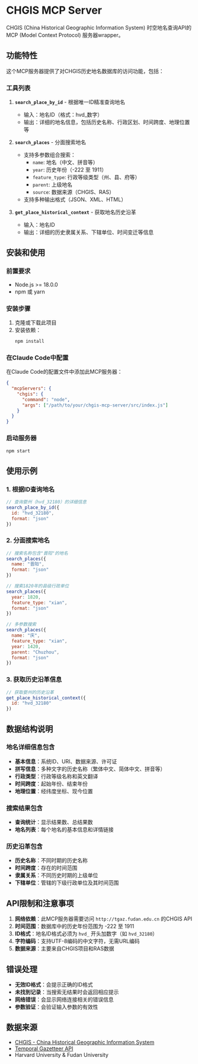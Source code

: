 # CHGIS MCP Server

CHGIS (China Historical Geographic Information System) 时空地名查询API的MCP (Model Context Protocol) 服务器wrapper。

## 功能特性

这个MCP服务器提供了对CHGIS历史地名数据库的访问功能，包括：

### 工具列表

1. **`search_place_by_id`** - 根据唯一ID精准查询地名
   - 输入：地名ID（格式：hvd_数字）
   - 输出：详细的地名信息，包括历史名称、行政区划、时间跨度、地理位置等

2. **`search_places`** - 分面搜索地名
   - 支持多参数组合搜索：
     - `name`: 地名（中文、拼音等）
     - `year`: 历史年份（-222 至 1911）
     - `feature_type`: 行政等级类型（州、县、府等）
     - `parent`: 上级地名
     - `source`: 数据来源（CHGIS、RAS）
   - 支持多种输出格式（JSON、XML、HTML）

3. **`get_place_historical_context`** - 获取地名历史沿革
   - 输入：地名ID
   - 输出：详细的历史隶属关系、下辖单位、时间变迁等信息

## 安装和使用

### 前置要求

- Node.js >= 18.0.0
- npm 或 yarn

### 安装步骤

1. 克隆或下载此项目
2. 安装依赖：
   ```bash
   npm install
   ```

### 在Claude Code中配置

在Claude Code的配置文件中添加此MCP服务器：

```json
{
  "mcpServers": {
    "chgis": {
      "command": "node",
      "args": ["/path/to/your/chgis-mcp-server/src/index.js"]
    }
  }
}
```

### 启动服务器

```bash
npm start
```

## 使用示例

### 1. 根据ID查询地名

```javascript
// 查询婺州（hvd_32180）的详细信息
search_place_by_id({
  id: "hvd_32180",
  format: "json"
})
```

### 2. 分面搜索地名

```javascript
// 搜索名称包含"晋阳"的地名
search_places({
  name: "晋阳",
  format: "json"
})

// 搜索1820年的县级行政单位
search_places({
  year: 1820,
  feature_type: "xian",
  format: "json"
})

// 多参数搜索
search_places({
  name: "庆",
  feature_type: "xian",
  year: 1420,
  parent: "Chuzhou",
  format: "json"
})
```

### 3. 获取历史沿革信息

```javascript
// 获取婺州的历史沿革
get_place_historical_context({
  id: "hvd_32180"
})
```

## 数据结构说明

### 地名详细信息包含

- **基本信息**：系统ID、URI、数据来源、许可证
- **拼写信息**：多种文字的历史名称（繁体中文、简体中文、拼音等）
- **行政类型**：行政等级名称和英文翻译
- **时间跨度**：起始年份、结束年份
- **地理位置**：经纬度坐标、现今位置

### 搜索结果包含

- **查询统计**：显示结果数、总结果数
- **地名列表**：每个地名的基本信息和详情链接

### 历史沿革包含

- **历史名称**：不同时期的历史名称
- **时间跨度**：存在的时间范围
- **隶属关系**：不同历史时期的上级单位
- **下辖单位**：管辖的下级行政单位及其时间范围

## API限制和注意事项

1. **网络依赖**：此MCP服务器需要访问 `http://tgaz.fudan.edu.cn` 的CHGIS API
2. **时间范围**：数据库中的历史年份范围为 -222 至 1911
3. **ID格式**：地名ID格式必须为 `hvd_` 开头加数字（如 `hvd_32180`）
4. **字符编码**：支持UTF-8编码的中文字符，无需URL编码
5. **数据来源**：主要来自CHGIS项目和RAS数据

## 错误处理

- **无效ID格式**：会提示正确的ID格式
- **未找到记录**：当搜索无结果时会返回相应提示
- **网络错误**：会显示网络连接相关的错误信息
- **参数验证**：会验证输入参数的有效性

## 数据来源

- [CHGIS - China Historical Geographic Information System](http://yugong.fudan.edu.cn/)
- [Temporal Gazetteer API](http://tgaz.fudan.edu.cn/tgaz/indexAPI.html)
- Harvard University & Fudan University